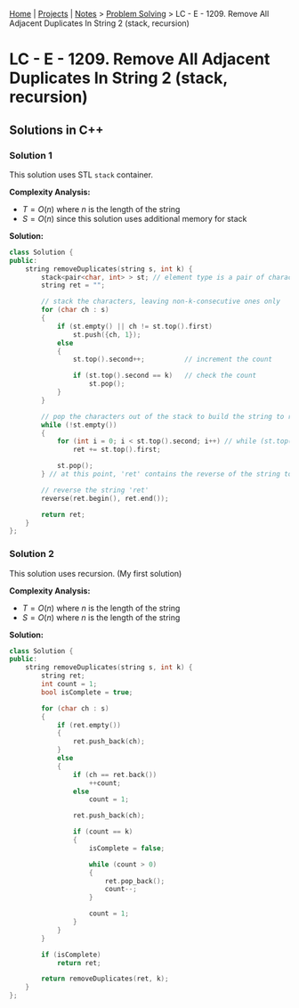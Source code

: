 [Home](../../) | [Projects](../../projects) | [Notes](../) > <a href="./">Problem Solving</a> > LC - E - 1209. Remove All Adjacent Duplicates In String 2 (stack, recursion)

# LC - E - 1209. Remove All Adjacent Duplicates In String 2 (stack, recursion)



## Solutions in C++

### Solution 1

This solution uses STL `stack` container.

**Complexity Analysis:**

* $T = O(n)$ where $n$ is the length of the string
* $S = O(n)$ since this solution uses additional memory for stack

**Solution:**

```cpp
class Solution {
public:
    string removeDuplicates(string s, int k) {
        stack<pair<char, int> > st; // element type is a pair of character and its count
        string ret = "";

        // stack the characters, leaving non-k-consecutive ones only
        for (char ch : s)
        {
            if (st.empty() || ch != st.top().first)
                st.push({ch, 1});
            else
            {
                st.top().second++;          // increment the count

                if (st.top().second == k)   // check the count
                    st.pop();    
            }
        }

        // pop the characters out of the stack to build the string to return
        while (!st.empty())
        {
            for (int i = 0; i < st.top().second; i++) // while (st.top().second--)
                ret += st.top().first;

            st.pop();
        } // at this point, 'ret' contains the reverse of the string to return

        // reverse the string 'ret'
        reverse(ret.begin(), ret.end());

        return ret;
    }
};
```



### Solution 2

This solution uses recursion. (My first solution)

**Complexity Analysis:**

* $T = O(n)$ where $n$ is the length of the string
* $S = O(n)$ where $n$ is the length of the string

**Solution:**

```cpp
class Solution {
public:
    string removeDuplicates(string s, int k) {
        string ret;
        int count = 1;
        bool isComplete = true;

        for (char ch : s)
        {
            if (ret.empty())
            {
                ret.push_back(ch);
            }
            else
            {
                if (ch == ret.back())
                    ++count;
                else
                    count = 1;

                ret.push_back(ch);

                if (count == k)
                {
                    isComplete = false;

                    while (count > 0)
                    {
                        ret.pop_back();
                        count--;
                    }

                    count = 1;
                }
            }
        }

        if (isComplete) 
            return ret;

        return removeDuplicates(ret, k);
    }
};
```


